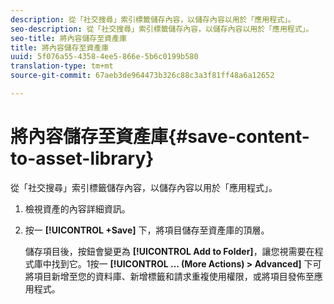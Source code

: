 ```yaml
---
description: 從「社交搜尋」索引標籤儲存內容，以儲存內容以用於「應用程式」。
seo-description: 從「社交搜尋」索引標籤儲存內容，以儲存內容以用於「應用程式」。
seo-title: 將內容儲存至資產庫
title: 將內容儲存至資產庫
uuid: 5f076a55-4358-4ee5-866e-5b6c0199b580
translation-type: tm+mt
source-git-commit: 67aeb3de964473b326c88c3a3f81ff48a6a12652

---
```



# 將內容儲存至資產庫{#save-content-to-asset-library}

從「社交搜尋」索引標籤儲存內容，以儲存內容以用於「應用程式」。

1. 檢視資產的內容詳細資訊。
1. 按一 **[!UICONTROL +Save]** 下，將項目儲存至資產庫的頂層。

   儲存項目後，按鈕會變更為 **[!UICONTROL Add to Folder]**，讓您視需要在程式庫中找到它。1按一 **[!UICONTROL … (More Actions) > Advanced]** 下可將項目新增至您的資料庫、新增標籤和請求重複使用權限，或將項目發佈至應用程式。
